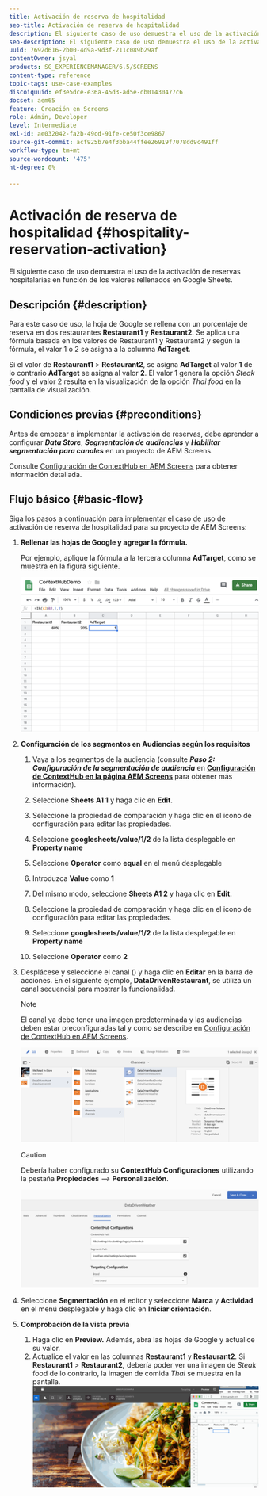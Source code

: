 ```yaml
---
title: Activación de reserva de hospitalidad
seo-title: Activación de reserva de hospitalidad
description: El siguiente caso de uso demuestra el uso de la activación de reservas hospitalarias en función de los valores rellenados en Google Sheets.
seo-description: El siguiente caso de uso demuestra el uso de la activación de reservas hospitalarias en función de los valores rellenados en Google Sheets.
uuid: 7692d616-2b00-4d9a-9d3f-211c089b29af
contentOwner: jsyal
products: SG_EXPERIENCEMANAGER/6.5/SCREENS
content-type: reference
topic-tags: use-case-examples
discoiquuid: ef3e5dce-e36a-45d3-ad5e-db01430477c6
docset: aem65
feature: Creación en Screens
role: Admin, Developer
level: Intermediate
exl-id: ae032042-fa2b-49cd-91fe-ce50f3ce9867
source-git-commit: acf925b7e4f3bba44ffee26919f7078dd9c491ff
workflow-type: tm+mt
source-wordcount: '475'
ht-degree: 0%

---
```


# Activación de reserva de hospitalidad {#hospitality-reservation-activation}

El siguiente caso de uso demuestra el uso de la activación de reservas hospitalarias en función de los valores rellenados en Google Sheets.

## Descripción {#description}

Para este caso de uso, la hoja de Google se rellena con un porcentaje de reserva en dos restaurantes **Restaurant1** y **Restaurant2**. Se aplica una fórmula basada en los valores de Restaurant1 y Restaurant2 y según la fórmula, el valor 1 o 2 se asigna a la columna **AdTarget**.

Si el valor de **Restaurant1** > **Restaurant2**, se asigna **AdTarget** al valor **1** de lo contrario **AdTarget** se asigna al valor **2**. El valor 1 genera la opción *Steak food* y el valor 2 resulta en la visualización de la opción *Thai food* en la pantalla de visualización.

## Condiciones previas {#preconditions}

Antes de empezar a implementar la activación de reservas, debe aprender a configurar ***Data Store***, ***Segmentación de audiencias*** y ***Habilitar segmentación para canales*** en un proyecto de AEM Screens.

Consulte [Configuración de ContextHub en AEM Screens](configuring-context-hub.md) para obtener información detallada.

## Flujo básico {#basic-flow}

Siga los pasos a continuación para implementar el caso de uso de activación de reserva de hospitalidad para su proyecto de AEM Screens:

1. **Rellenar las hojas de Google y agregar la fórmula.**

   Por ejemplo, aplique la fórmula a la tercera columna **AdTarget**, como se muestra en la figura siguiente.

   ![screen_shot_2019-04-29at94132am](assets/screen_shot_2019-04-29at94132am.png)

1. **Configuración de los segmentos en Audiencias según los requisitos**

   1. Vaya a los segmentos de la audiencia (consulte ***Paso 2: Configuración de la segmentación de audiencia*** en **[Configuración de ContextHub en la página AEM Screens](configuring-context-hub.md)** para obtener más información).

   1. Seleccione **Sheets A1 1** y haga clic en **Edit**.

   1. Seleccione la propiedad de comparación y haga clic en el icono de configuración para editar las propiedades.
   1. Seleccione **googlesheets/value/1/2** de la lista desplegable en **Property name**

   1. Seleccione **Operator** como **equal** en el menú desplegable

   1. Introduzca **Value** como **1**

   1. Del mismo modo, seleccione **Sheets A1 2** y haga clic en **Edit**.

   1. Seleccione la propiedad de comparación y haga clic en el icono de configuración para editar las propiedades.
   1. Seleccione **googlesheets/value/1/2** de la lista desplegable en **Property name**

   1. Seleccione **Operator** como **2**

1. Desplácese y seleccione el canal () y haga clic en **Editar** en la barra de acciones. En el siguiente ejemplo, **DataDrivenRestaurant**, se utiliza un canal secuencial para mostrar la funcionalidad.

   >[!NOTE]
   >
   >El canal ya debe tener una imagen predeterminada y las audiencias deben estar preconfiguradas tal y como se describe en [Configuración de ContextHub en AEM Screens](configuring-context-hub.md).

   ![screen_shot_2019-05-08at14652pm](assets/screen_shot_2019-05-08at14652pm.png)

   >[!CAUTION]
   >
   >Debería haber configurado su **ContextHub** **Configuraciones** utilizando la pestaña **Propiedades** —> **Personalización**.

   ![screen_shot_2019-05-08at114106am](assets/screen_shot_2019-05-08at114106am.png)

1. Seleccione **Segmentación** en el editor y seleccione **Marca** y **Actividad** en el menú desplegable y haga clic en **Iniciar orientación**.
1. **Comprobación de la vista previa**

   1. Haga clic en **Preview.** Además, abra las hojas de Google y actualice su valor.
   1. Actualice el valor en las columnas **Restaurant1** y **Restaurant2**. Si **Restaurant1** > **Restaurant2,** debería poder ver una imagen de *Steak* food de lo contrario, la imagen de comida *Thai* se muestra en la pantalla.
   ![result5](assets/result5.gif)
